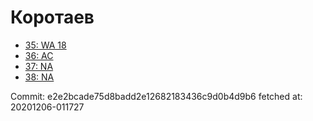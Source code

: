# Коротаев
- [35: WA 18](35.md)
- [36: AC](36.md)
- [37: NA](37.md)
- [38: NA](38.md)

Commit: e2e2bcade75d8badd2e12682183436c9d0b4d9b6
 fetched at: 20201206-011727
